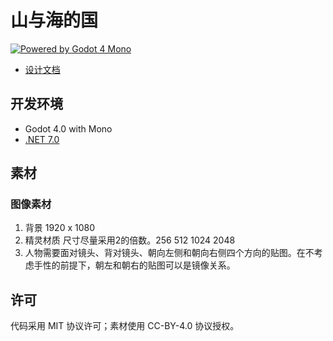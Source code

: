 # 山与海的国

[![Powered by Godot 4 Mono](https://img.shields.io/badge/Powered%20by-Godot%204%20Mono-blue)](https://godotengine.org/)

- [设计文档](https://docs.qq.com/doc/DTW1FWFFNalZUcXFY)

## 开发环境

- Godot 4.0 with Mono
- [.NET 7.0](https://dotnet.microsoft.com/en-us/download/dotnet/7.0)

## 素材

### 图像素材

1. 背景 1920 x 1080
2. 精灵材质 尺寸尽量采用2的倍数。256 512 1024 2048
3. 人物需要面对镜头、背对镜头、朝向左侧和朝向右侧四个方向的贴图。在不考虑手性的前提下，朝左和朝右的贴图可以是镜像关系。

## 许可

代码采用 MIT 协议许可；素材使用 CC-BY-4.0 协议授权。
